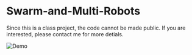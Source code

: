 # Swarm-and-Multi-Robots

Since this is a class project, the code cannot be made public. If you are interested, please contact me for more detials.

![Demo](https://j.gifs.com/6XPqml.gif)

